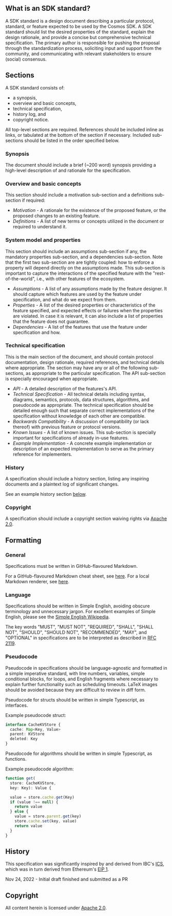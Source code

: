 ## What is an SDK standard?

A SDK standard is a design document describing a particular protocol, standard, or feature expected to be used by the Cosmos SDK. A SDK standard should list the desired properties of the standard, explain the design rationale, and provide a concise but comprehensive technical specification. The primary author is responsible for pushing the proposal through the standardization process, soliciting input and support from the community, and communicating with relevant stakeholders to ensure (social) consensus.

## Sections

A SDK standard consists of:
- a synopsis, 
- overview and basic concepts,
- technical specification,
- history log, and
- copyright notice.

All top-level sections are required. References should be included inline as links, or tabulated at the bottom of the section if necessary.  Included sub-sections should be listed in the order specified below. 

### Synopsis

The document should include a brief (~200 word) synopsis providing a high-level description of and rationale for the specification.

### Overview and basic concepts

This section should include a motivation sub-section and a definitions sub-section if required:

- *Motivation* - A rationale for the existence of the proposed feature, or the proposed changes to an existing feature.
- *Definitions* - A list of new terms or concepts utilized in the document or required to understand it.

### System model and properties

This section should include an assumptions sub-section if any, the mandatory properties sub-section, and a dependencies sub-section. Note that the first two sub-section are are tightly coupled: how to enforce a property will depend directly on the assumptions made. This sub-section is important to capture the interactions of the specified feature with the "rest-of-the-world", i.e., with other features of the ecosystem.

- *Assumptions* - A list of any assumptions made by the feature designer. It should capture which features are used by the feature under specification, and what do we expect from them.
- *Properties* - A list of the desired properties or characteristics of the feature specified, and expected effects or failures when the properties are violated. In case it is relevant, it can also include a list of properties that the feature does not guarantee.
- *Dependencies* - A list of the features that use the feature under specification and how.

### Technical specification

This is the main section of the document, and should contain protocol documentation, design rationale, required references, and technical details where appropriate.
The section may have any or all of the following sub-sections, as appropriate to the particular specification. The API sub-section is especially encouraged when appropriate.

- *API* - A detailed description of the features's API.
- *Technical Specification* - All technical details including syntax, diagrams, semantics, protocols, data structures, algorithms, and pseudocode as appropriate. The technical specification should be detailed enough such that separate correct implementations of the specification without knowledge of each other are compatible.
- *Backwards Compatibility* - A discussion of compatibility (or lack thereof) with previous feature or protocol versions.
- *Known Issues* - A list of known issues. This sub-section is specially important for specifications of already in-use features.
- *Example Implementation* - A concrete example implementation or description of an expected implementation to serve as the primary reference for implementers.

### History

A specification should include a history section, listing any inspiring documents and a plaintext log of significant changes.

See an example history section [below](#history-1).

### Copyright

A specification should include a copyright section waiving rights via [Apache 2.0](https://www.apache.org/licenses/LICENSE-2.0).

## Formatting

### General

Specifications must be written in GitHub-flavoured Markdown.

For a GitHub-flavoured Markdown cheat sheet, see [here](https://github.com/adam-p/markdown-here/wiki/Markdown-Cheatsheet). For a local Markdown renderer, see [here](https://github.com/joeyespo/grip).

### Language

Specifications should be written in Simple English, avoiding obscure terminology and unnecessary jargon. For excellent examples of Simple English, please see the [Simple English Wikipedia](https://simple.wikipedia.org/wiki/Main_Page).

The key words "MUST", "MUST NOT", "REQUIRED", "SHALL", "SHALL NOT", "SHOULD", "SHOULD NOT", "RECOMMENDED", "MAY", and "OPTIONAL" in specifications are to be interpreted as described in [RFC 2119](https://tools.ietf.org/html/rfc2119).

### Pseudocode

Pseudocode in specifications should be language-agnostic and formatted in a simple imperative standard, with line numbers, variables, simple conditional blocks, for loops, and
English fragments where necessary to explain further functionality such as scheduling timeouts. LaTeX images should be avoided because they are difficult to review in diff form.

Pseudocode for structs should be written in simple Typescript, as interfaces.

Example pseudocode struct:

```typescript
interface CacheKVStore {
  cache: Map<Key, Value>
  parent: KVStore
  deleted: Key
}
```

Pseudocode for algorithms should be written in simple Typescript, as functions.

Example pseudocode algorithm:

```typescript
function get(
  store: CacheKVStore,
  key: Key): Value {

  value = store.cache.get(Key)
  if (value !== null) {
    return value
  } else {
    value = store.parent.get(key)
    store.cache.set(key, value)
    return value
  }
}
```

## History

This specification was significantly inspired by and derived from IBC's [ICS](https://github.com/cosmos/ibc/blob/main/spec/ics-001-ics-standard/README.md), which
was in turn derived from Ethereum's [EIP 1](https://github.com/ethereum/EIPs/blob/master/EIPS/eip-1.md).

Nov 24, 2022 - Initial draft finished and submitted as a PR

## Copyright

All content herein is licensed under [Apache 2.0](https://www.apache.org/licenses/LICENSE-2.0).